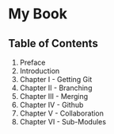 # My Book

## Table of Contents

1. Preface
2. Introduction
3. Chapter I - Getting Git
4. Chapter II - Branching
5. Chapter III - Merging
6. Chapter IV - Github
7. Chapter V - Collaboration
8. Chapter VI - Sub-Modules
